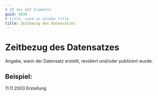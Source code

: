 ```yaml
---
# ID des GUI Elements
guid: 5030
# title, used as window title
title: Zeitbezug des Datensatzes
---
```


# Zeitbezug des Datensatzes

Angabe, wann der Datensatz erstellt, revidiert und/oder publiziert wurde.

## Beispiel:

11.11.2003 Erstellung
